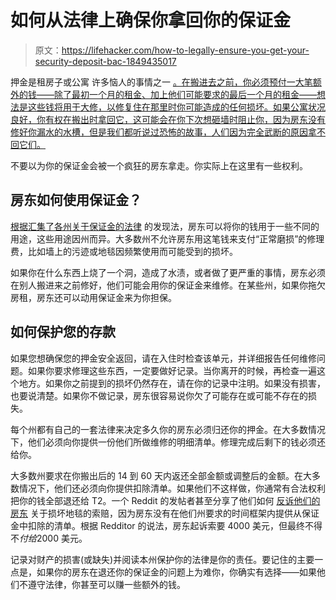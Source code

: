 # 如何从法律上确保你拿回你的保证金

> 原文：<https://lifehacker.com/how-to-legally-ensure-you-get-your-security-deposit-bac-1849435017>

押金是租房子或公寓 许多恼人的事情之一 [。在搬进去之前，你必须预付一大笔额外的钱——除了最初一个月的租金、加上他们可能要求的最后一个月的租金——想法是这些钱将用于大修，以修复住在那里时你可能造成的任何损坏。如果公寓状况良好，你有权在搬出时拿回它，这可能会在你下次想砸墙时阻止你，因为房东没有修好你漏水的水槽，但是我们都听说过恐怖的故事，人们因为完全武断的原因拿不回它们。](https://lifehacker.com/when-your-landlord-can-legally-enter-your-apartment-an-1849045944) 



不要以为你的保证金会被一个疯狂的房东拿走。你实际上在这里有一些权利。

## **房东如何使用保证金？**

[根据汇集了各州关于保证金的法律](https://www.findlaw.com/realestate/landlord-tenant-law/security-deposit-laws.html) 的发现法，房东可以将你的钱用于一些不同的用途，这些用途因州而异。大多数州不允许房东用这笔钱来支付“正常磨损”的修理费，比如墙上的污迹或地毯因频繁使用而可能受到的损坏。

如果你在什么东西上烧了一个洞，造成了水渍，或者做了更严重的事情，房东必须在别人搬进来之前修好，他们可能会用你的保证金来维修。在某些州，如果你拖欠房租，房东还可以动用保证金来为你担保。

## **如何保护您的存款**

如果您想确保您的押金安全返回，请在入住时检查该单元，并详细报告任何维修问题。如果你要求修理这些东西，一定要做好记录。当你离开的时候，再检查一遍这个地方。如果你之前提到的损坏仍然存在，请在你的记录中注明。如果没有损害，也要说清楚。如果你不做记录，房东很容易说你欠了可能存在或可能不存在的损失。

每个州都有自己的一套法律来决定多久你的房东必须归还你的押金。在大多数情况下，他们必须向你提供一份他们所做维修的明细清单。修理完成后剩下的钱必须还给你。

大多数州要求在你搬出后的 14 到 60 天内返还全部金额或调整后的金额。在大多数情况下，他们还必须向你提供扣除清单。如果他们不这样做，你通常有合法权利把你的钱全部退还给 T2。一个 Reddit 的发帖者甚至分享了他们如何 [反诉他们的房东](https://www.reddit.com/r/pittsburgh/comments/wsd879/psa_to_all_you_renters_with_shit_landlords/) 关于损坏地毯的索赔，因为房东没有在他们州要求的时间框架内提供从保证金中扣除的清单。根据 Redditor 的说法，房东起诉索要 4000 美元，但最终不得不*付给*2000 美元。

记录对财产的损害(或缺失)并阅读本州保护你的法律是你的责任。要记住的主要一点是，如果你的房东在退还你的保证金的问题上为难你，你确实有选择——如果他们不遵守法律，你甚至可以赚一些额外的钱。